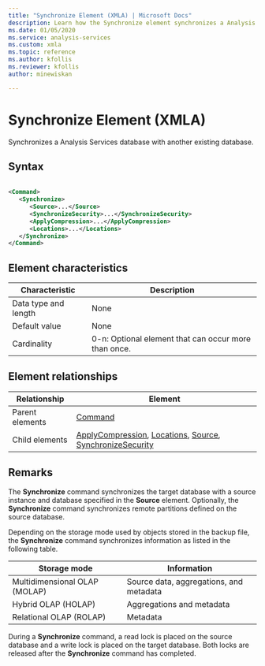 ```yaml
---
title: "Synchronize Element (XMLA) | Microsoft Docs"
description: Learn how the Synchronize element synchronizes a Analysis Services database with another existing database.
ms.date: 01/05/2020
ms.service: analysis-services
ms.custom: xmla
ms.topic: reference
ms.author: kfollis
ms.reviewer: kfollis
author: minewiskan

---
```

# Synchronize Element (XMLA)

  Synchronizes a Analysis Services database with another existing database.  
  
## Syntax  
  
```xml  
  
<Command>  
   <Synchronize>  
      <Source>...</Source>  
      <SynchronizeSecurity>...</SynchronizeSecurity>  
      <ApplyCompression>...</ApplyCompression>  
      <Locations>...</Locations>  
   </Synchronize>  
</Command>  
```  
  
## Element characteristics  
  
|Characteristic|Description|  
|--------------------|-----------------|  
|Data type and length|None|  
|Default value|None|  
|Cardinality|0-n: Optional element that can occur more than once.|  
  
## Element relationships  
  
|Relationship|Element|  
|------------------|-------------|  
|Parent elements|[Command](../xml-elements-properties/command-element-xmla.md)|  
|Child elements|[ApplyCompression](../xml-elements-properties/applycompression-element-xmla.md), [Locations](../xml-elements-properties/locations-element-xmla.md), [Source](../xml-elements-properties/source-element-synchronize-xmla.md), [SynchronizeSecurity](../xml-elements-properties/synchronizesecurity-element-xmla.md)|  
  
## Remarks  
 The **Synchronize** command synchronizes the target database with a source instance and database specified in the **Source** element. Optionally, the **Synchronize** command synchronizes remote partitions defined on the source database.  
  
 Depending on the storage mode used by objects stored in the backup file, the **Synchronize** command synchronizes information as listed in the following table.  
  
|Storage mode|Information|  
|------------------|-----------------|  
|Multidimensional OLAP (MOLAP)|Source data, aggregations, and metadata|  
|Hybrid OLAP (HOLAP)|Aggregations and metadata|  
|Relational OLAP (ROLAP)|Metadata|  
  
 During a **Synchronize** command, a read lock is placed on the source database and a write lock is placed on the target database. Both locks are released after the **Synchronize** command has completed.  
